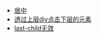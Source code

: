 - [居中](../pages/css/居中.md)
- [透过上层div点击下层的元素](../pages/css/透过上层div点击下层的元素.md)
- [last-child无效](../pages/css/last-child无效.md)
